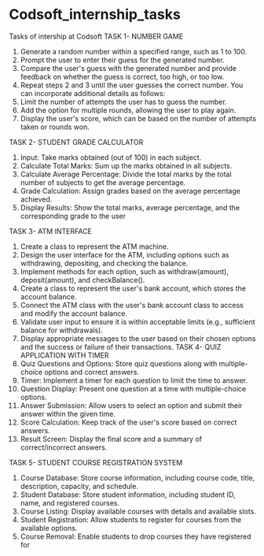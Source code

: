 # Codsoft_internship_tasks
Tasks of intership at Codsoft
TASK 1- NUMBER GAME
 1. Generate a random number within a specified range, such as 1 to 100.
 2. Prompt the user to enter their guess for the generated number.
 3. Compare the user's guess with the generated number and provide feedback on whether the guess
 is correct, too high, or too low.
 4. Repeat steps 2 and 3 until the user guesses the correct number.
 You can incorporate additional details as follows:
 5. Limit the number of attempts the user has to guess the number.
 6. Add the option for multiple rounds, allowing the user to play again.
 7. Display the user's score, which can be based on the number of attempts taken or rounds won.
    
TASK 2- STUDENT GRADE CALCULATOR
 1. Input: Take marks obtained (out of 100) in each subject.
 2. Calculate Total Marks: Sum up the marks obtained in all subjects.
 3. Calculate Average Percentage: Divide the total marks by the total number of subjects to get the
 average percentage.
 4. Grade Calculation: Assign grades based on the average percentage achieved.
 5. Display Results: Show the total marks, average percentage, and the corresponding grade to the user
 
TASK 3- ATM INTERFACE
 1. Create a class to represent the ATM machine.
 2. Design the user interface for the ATM, including options such as withdrawing, depositing, and
 checking the balance.
 3. Implement methods for each option, such as withdraw(amount), deposit(amount), and
 checkBalance().
 4. Create a class to represent the user's bank account, which stores the account balance.
 5. Connect the ATM class with the user's bank account class to access and modify the account
 balance.
 6. Validate user input to ensure it is within acceptable limits (e.g., sufficient balance for withdrawals).
 7. Display appropriate messages to the user based on their chosen options and the success or failure
 of their transactions.
TASK 4- QUIZ APPLICATION WITH TIMER
 1. Quiz Questions and Options: Store quiz questions along with multiple-choice options and correct
 answers.
 2. Timer: Implement a timer for each question to limit the time to answer.
 3. Question Display: Present one question at a time with multiple-choice options.
 4. Answer Submission: Allow users to select an option and submit their answer within the given
 time.
 5. Score Calculation: Keep track of the user's score based on correct answers.
 6. Result Screen: Display the final score and a summary of correct/incorrect answers.
 
TASK 5- STUDENT COURSE REGISTRATION SYSTEM
 1. Course Database: Store course information, including course code, title,
 description, capacity, and schedule.
 2. Student Database: Store student information, including student ID, name, and
 registered courses.
 3. Course Listing: Display available courses with details and available slots.
 4. Student Registration: Allow students to register for courses from the available
 options.
 5. Course Removal: Enable students to drop courses they have registered for
